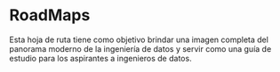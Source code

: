# RoadMaps

Esta hoja de ruta tiene como objetivo brindar una imagen completa del panorama moderno de la ingeniería de datos y servir como una guía de estudio para los aspirantes a ingenieros de datos.